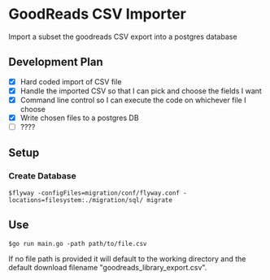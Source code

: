 # GoodReads CSV Importer

Import a subset the goodreads CSV export into a postgres database

## Development Plan
- [x] Hard coded import of CSV file
- [x] Handle the imported CSV so that I can pick and choose the fields I want
- [x] Command line control so I can execute the code on whichever file I choose
- [x] Write chosen files to a postgres DB
- [ ] ????

## Setup

### Create Database
`$flyway -configFiles=migration/conf/flyway.conf -locations=filesystem:./migration/sql/ migrate`

## Use

`$go run main.go -path path/to/file.csv`

If no file path is provided it will default to the working directory and the default download filename "goodreads_library_export.csv".